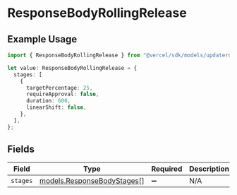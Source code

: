 # ResponseBodyRollingRelease

## Example Usage

```typescript
import { ResponseBodyRollingRelease } from "@vercel/sdk/models/updaterollingreleaseconfigop.js";

let value: ResponseBodyRollingRelease = {
  stages: [
    {
      targetPercentage: 25,
      requireApproval: false,
      duration: 600,
      linearShift: false,
    },
  ],
};
```

## Fields

| Field                                                          | Type                                                           | Required                                                       | Description                                                    |
| -------------------------------------------------------------- | -------------------------------------------------------------- | -------------------------------------------------------------- | -------------------------------------------------------------- |
| `stages`                                                       | [models.ResponseBodyStages](../models/responsebodystages.md)[] | :heavy_minus_sign:                                             | N/A                                                            |